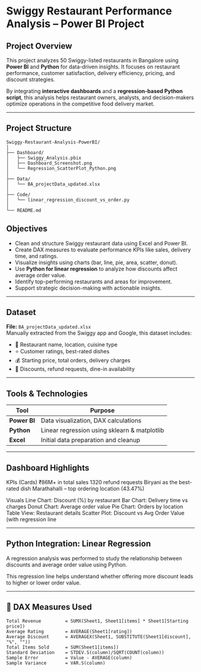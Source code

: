 
# Swiggy Restaurant Performance Analysis – Power BI Project

## Project Overview
This project analyzes 50 Swiggy-listed restaurants in Bangalore using **Power BI** and **Python** for data-driven insights. It focuses on restaurant performance, customer satisfaction, delivery efficiency, pricing, and discount strategies.

By integrating **interactive dashboards** and a **regression-based Python script**, this analysis helps restaurant owners, analysts, and decision-makers optimize operations in the competitive food delivery market.

---

## Project Structure

```
Swiggy-Restaurant-Analysis-PowerBI/
│
├── Dashboard/
│   ├── Swiggy_Analysis.pbix
│   ├── Dashboard_Screenshot.png
│   └── Regression_ScatterPlot_Python.png
│
├── Data/
│   └── BA_projectData_updated.xlsx
│
├── Code/
│   └── linear_regression_discount_vs_order.py
│
└── README.md
```



## Objectives

- Clean and structure Swiggy restaurant data using Excel and Power BI.
- Create DAX measures to evaluate performance KPIs like sales, delivery time, and ratings.
- Visualize insights using charts (bar, line, pie, area, scatter, donut).
- Use **Python for linear regression** to analyze how discounts affect average order value.
- Identify top-performing restaurants and areas for improvement.
- Support strategic decision-making with actionable insights.

---

## Dataset

**File:** `BA_projectData_updated.xlsx`  
Manually extracted from the Swiggy app and Google, this dataset includes:

- 📍 Restaurant name, location, cuisine type
- ⭐ Customer ratings, best-rated dishes
- 💰 Starting price, total orders, delivery charges
- 🎁 Discounts, refund requests, dine-in availability

---

## Tools & Technologies

| Tool             | Purpose                                      |
|------------------|----------------------------------------------|
| **Power BI**     | Data visualization, DAX calculations         |
| **Python**       | Linear regression using sklearn & matplotlib |
| **Excel**        | Initial data preparation and cleanup         |

---

## Dashboard Highlights

KPIs (Cards)
₹86M+ in total sales
1320 refund requests
Biryani as the best-rated dish
Marathahalli – top ordering location (43.47%)

Visuals
Line Chart: Discount (%) by restaurant
Bar Chart: Delivery time vs charges
Donut Chart: Average order value
Pie Chart: Orders by location
Table View: Restaurant details
Scatter Plot: Discount vs Avg Order Value (with regression line

---

## Python Integration: Linear Regression

A regression analysis was performed to study the relationship between discounts and average order value using Python.

This regression line helps understand whether offering more discount leads to higher or lower order value.

---

## 📐 DAX Measures Used

```plaintext
Total Revenue         = SUMX(Sheet1, Sheet1[items] * Sheet1[Starting price])
Average Rating        = AVERAGE(Sheet1[rating])
Average Discount      = AVERAGEX(Sheet1, SUBSTITUTE(Sheet1[discount], "%", ""))
Total Items Sold      = SUM(Sheet1[items])
Standard Deviation    = STDEV.S(column)/SQRT(COUNT(column))
Sample Error          = Value - AVERAGE(column)
Sample Variance       = VAR.S(column)





